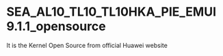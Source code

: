 # SEA_AL10_TL10_TL10HKA_PIE_EMUI9.1.1_opensource
It is the Kernel Open Source from official Huawei website
